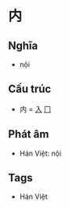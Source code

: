 # 内

## Nghĩa

* nội

## Cấu trúc
* 内 = [入](入.md) [冂](冂.md)

## Phát âm

* Hán Việt: nội

## Tags
* Hán Việt

<script>window.HANZI_FIELD='内';</script>
